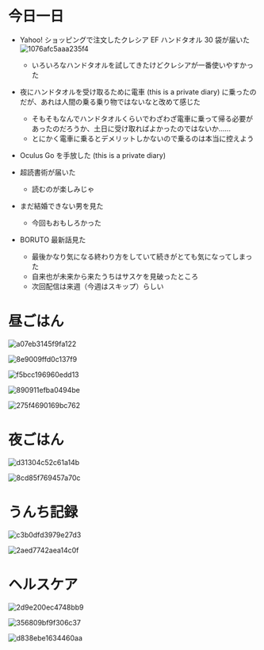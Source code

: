 # 今日一日
- Yahoo! ショッピングで注文したクレシア EF ハンドタオル 30 袋が届いた
![1076afc5aaa235f4](https://noraworld.github.io/box-bulbasaur/2019/11/1076afc5aaa235f4.jpg)
    - いろいろなハンドタオルを試してきたけどクレシアが一番使いやすかった

- 夜にハンドタオルを受け取るために電車 (this is a private diary) に乗ったのだが、あれは人間の乗る乗り物ではないなと改めて感じた
    - そもそもなんでハンドタオルくらいでわざわざ電車に乗って帰る必要があったのだろうか、土日に受け取ればよかったのではないか......
    - とにかく電車に乗るとデメリットしかないので乗るのは本当に控えよう

- Oculus Go を手放した
 (this is a private diary)

- 超読書術が届いた
    - 読むのが楽しみじゃ

- まだ結婚できない男を見た
    - 今回もおもしろかった

- BORUTO 最新話見た
    - 最後かなり気になる終わり方をしていて続きがとても気になってしまった
    - 自来也が未来から来たうちはサスケを見破ったところ
    - 次回配信は来週（今週はスキップ）らしい

# 昼ごはん
![a07eb3145f9fa122](https://noraworld.github.io/box-bulbasaur/2019/11/a07eb3145f9fa122.jpg)

![8e9009ffd0c137f9](https://noraworld.github.io/box-bulbasaur/2019/11/8e9009ffd0c137f9.jpg)

![f5bcc196960edd13](https://noraworld.github.io/box-bulbasaur/2019/11/f5bcc196960edd13.jpg)

![890911efba0494be](https://noraworld.github.io/box-bulbasaur/2019/11/890911efba0494be.jpg)

![275f4690169bc762](https://noraworld.github.io/box-bulbasaur/2019/11/275f4690169bc762.jpg)

# 夜ごはん
![d31304c52c61a14b](https://noraworld.github.io/box-bulbasaur/2019/11/d31304c52c61a14b.jpg)

![8cd85f769457a70c](https://noraworld.github.io/box-bulbasaur/2019/11/8cd85f769457a70c.jpg)

# うんち記録
![c3b0dfd3979e27d3](https://noraworld.github.io/box-bulbasaur/2019/11/c3b0dfd3979e27d3.png)

![2aed7742aea14c0f](https://noraworld.github.io/box-bulbasaur/2019/11/2aed7742aea14c0f.png)

# ヘルスケア
![2d9e200ec4748bb9](https://noraworld.github.io/box-bulbasaur/2019/11/2d9e200ec4748bb9.png)

![356809bf9f306c37](https://noraworld.github.io/box-bulbasaur/2019/11/356809bf9f306c37.png)

![d838ebe1634460aa](https://noraworld.github.io/box-bulbasaur/2019/11/d838ebe1634460aa.jpg)
